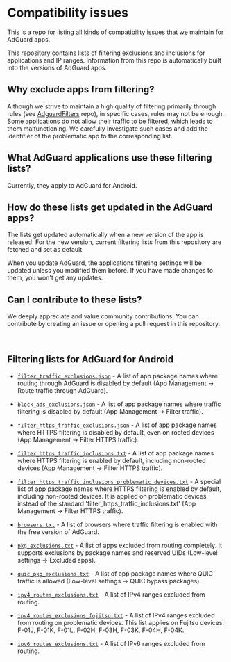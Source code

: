 

# Compatibility issues

This is a repo for listing all kinds of compatibility issues that we maintain for AdGuard apps. 

This repository contains lists of filtering exclusions and inclusions for applications and IP ranges. Information from this repo is automatically built into the versions of AdGuard apps. 


## Why exclude apps from filtering?

Although we strive to maintain a high quality of filtering primarily through rules (see [AdguardFilters](https://github.com/AdguardTeam/AdguardFilters) repo), in specific cases, rules may not be enough. Some applications do not allow their traffic to be filtered, which leads to them malfunctioning. We carefully investigate such cases and add the identifier of the problematic app to the corresponding list. 

## What AdGuard applications use these filtering lists?

Currently, they apply to AdGuard for Android.

## How do these lists get updated in the AdGuard apps?

The lists get updated automatically when a new version of the app is released. For the new version, current filtering lists from this repository are fetched and set as default.

When you update AdGuard, the applications filtering settings will be updated unless you modified them before. If you have made changes to them, you won't get any updates.

## Can I contribute to these lists?

We deeply appreciate and value community contributions. You can contribute by creating an issue or opening a pull request in this repository.

&nbsp;

## Filtering lists for AdGuard for Android  


- [`filter_traffic_exclusions.json`](android/filter_traffic_exclusions.json) - A list of app package names where routing through AdGuard is disabled by default (App Management -> Route traffic through AdGuard).

- [`block_ads_exclusions.json`](android/block_ads_exclusions.json) - A list of app package names where traffic filtering is disabled by default (App Management -> Filter traffic).

- [`filter_https_traffic_exclusions.json`](android/filter_https_traffic_exclusions.json) - A list of app package names where HTTPS filtering is disabled by default, even on rooted devices (App Management -> Filter HTTPS traffic).

- [`filter_https_traffic_inclusions.txt`](android/filter_https_traffic_inclusions.txt) - A list of app package names where HTTPS filtering is enabled by default, including non-rooted devices (App Management -> Filter HTTPS traffic).

- [`filter_https_traffic_inclusions_problematic_devices.txt`](android/filter_https_traffic_inclusions_problematic_devices.txt) - A special list of app package names where HTTPS filtering is enabled by default, including non-rooted devices. It is applied on problematic devices instead of the standard 'filter_https_traffic_inclusions.txt' (App Management -> Filter HTTPS traffic).

- [`browsers.txt`](android/browsers.txt) - A list of browsers where traffic filtering is enabled with the free version of AdGuard.


- [`pkg_exclusions.txt`](android/pkg_exclusions.txt) - A list of apps excluded from routing completely. It supports exclusions by package names and reserved UIDs (Low-level settings -> Excluded apps).

- [`quic_pkg_exclusions.txt`](android/quic_pkg_exclusions.txt) - A list of app package names where QUIC traffic is allowed (Low-level settings -> QUIC bypass packages).

- [`ipv4_routes_exclusions.txt`](android/routes_exclusions/ipv4_routes_exclusions.txt) - A list of IPv4 ranges excluded from routing. 

- [`ipv4_routes_exclusions_fujitsu.txt`](android/routes_exclusions/ipv4_routes_exclusions_fujitsu.txt) - A list of IPv4 ranges excluded from routing on problematic devices. This list applies on Fujitsu devices: F-01J, F-01K, F-01L, F-02H, F-03H, F-03K, F-04H, F-04K. 

- [`ipv6_routes_exclusions.txt`](android/routes_exclusions/ipv6_routes_exclusions.txt) - A list of IPv6 ranges excluded from routing. 

